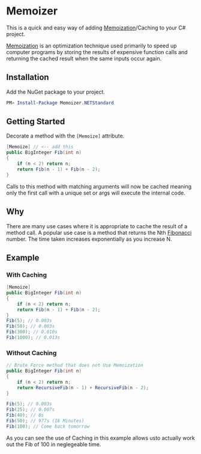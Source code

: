 # Memoizer

This is a quick and easy way of adding [Memoization](https://en.wikipedia.org/wiki/Memoization)/Caching to your C# project.

[Memoization](https://en.wikipedia.org/wiki/Memoization) is an optimization technique used primarily to speed up computer programs by storing the results of expensive function calls and returning the cached result when the same inputs occur again.

## Installation

Add the NuGet package to your project.

```powershell
PM> Install-Package Memoizer.NETStandard
```
## Getting Started

Decorate a method with the `[Memoize]` attribute.  

```csharp
[Memoize] // <-- add this
public BigInteger Fib(int n)
{
    if (n < 2) return n;
    return Fib(n - 1) + Fib(n - 2);
}
```

Calls to this method with matching arguments will now be cached meaning only the first call with a unique set or args will execute the internal code.

## Why

There are many use cases where it is appropriate to cache the result of a method call.  A popular use case is a method that returns the Nth [Fibonacci](https://en.wikipedia.org/wiki/Fibonacci) number.  The time taken increases exponentially as you increase N.

## Example

### With Caching
```csharp
[Memoize]
public BigInteger Fib(int n)
{
    if (n < 2) return n;
    return Fib(n - 1) + Fib(n - 2);
}
Fib(5); // 0.003s
Fib(50); // 0.003s
Fib(300); // 0.010s
Fib(1000); // 0.013s
```

### Without Caching
```csharp
// Brute Force method that does not Use Memoization
public BigInteger Fib(int n)
{
    if (n < 2) return n;
    return RecursiveFib(n - 1) + RecursiveFib(n - 2);
}

Fib(5); // 0.003s
Fib(25); // 0.007s
Fib(40); // 8s
Fib(50); // 977s (16 Minutes)
Fib(100); // Come back tomorrow

```

As you can see the use of Caching in this example allows usto actually work out the Fib of 100 in neglegeable time.
